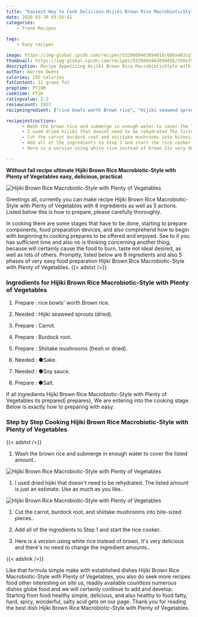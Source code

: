 ```yaml
---
title: "Easiest Way to Cook Delicious Hijiki Brown Rice MacrobioticStyle with Plenty of Vegetables"
date: 2020-03-30 03:55:41
categories:
    - Trend Recipes
    
tags:
    - Easy recipes

image: https://img-global.cpcdn.com/recipes/5329889463894016/680x482cq70/hijiki-brown-rice-macrobiotic-style-with-plenty-of-vegetables-recipe-main-photo.jpg
thumbnail: https://img-global.cpcdn.com/recipes/5329889463894016/350x250cq70/hijiki-brown-rice-macrobiotic-style-with-plenty-of-vegetables-recipe-main-photo.jpg
description: Recipe Appetizing Hijiki Brown Rice MacrobioticStyle with Plenty of Vegetables with 8 ingredients and 5 stages of easy cooking.
author: Warren Owens
calories: 295 calories
fatContent: 11 grams fat
preptime: PT19M
cooktime: PT1H
ratingvalue: 3.2
reviewcount: 1957
recipeingredient: ["rice bowls worth Brown rice", "Hijiki seaweed sprouts dried", "Carrot", "Burdock root", "Shiitake mushrooms fresh or dried", "Sake", "Soy sauce", "Salt"]

recipeinstructions: 
      - Wash the brown rice and submerge in enough water to cover the listed amount 
      - I used dried hijiki that doesnt need to be rehydrated The listed amount is just an estimate Use as much as you like 
      - Cut the carrot burdock root and shiitake mushrooms into bitesized pieces 
      - Add all of the ingredients to Step 1 and start the rice cooker 
      - Here is a version using white rice instead of brown Its very delicious and theres no need to change the ingredient amounts

---
```




**Without fail recipe ultimate Hijiki Brown Rice Macrobiotic-Style with Plenty of Vegetables easy, delicious, practical**. 


![Hijiki Brown Rice Macrobiotic-Style with Plenty of Vegetables](https://img-global.cpcdn.com/recipes/5329889463894016/680x482cq70/hijiki-brown-rice-macrobiotic-style-with-plenty-of-vegetables-recipe-main-photo.jpg "Hijiki Brown Rice Macrobiotic-Style with Plenty of Vegetables")




Greetings all, currently you can make recipe Hijiki Brown Rice Macrobiotic-Style with Plenty of Vegetables with 8 ingredients as well as 5 actions. Listed below this is how to prepare, please carefully thoroughly.

In cooking there are some stages that have to be done, starting to prepare components, food preparation devices, and also comprehend how to begin with beginning to cooking prepares to be offered and enjoyed. See to it you has sufficient time and also no is thinking concerning another thing, because will certainly cause the food to burn, taste not ideal desired, as well as lots of others. Promptly, listed below are 8 ingredients and also 5 phases of very easy food preparation Hijiki Brown Rice Macrobiotic-Style with Plenty of Vegetables.
{{< adstxt />}}

### Ingredients for Hijiki Brown Rice Macrobiotic-Style with Plenty of Vegetables


1. Prepare  : rice bowls&#39; worth Brown rice.

1. Needed  : Hijiki seaweed sprouts (dried).

1. Prepare  : Carrot.

1. Prepare  : Burdock root.

1. Prepare  : Shiitake mushrooms (fresh or dried).

1. Needed  : ●Sake.

1. Needed  : ●Soy sauce.

1. Prepare  : ●Salt.



If all ingredients Hijiki Brown Rice Macrobiotic-Style with Plenty of Vegetables its prepared| prepares}, We are entering into the cooking stage. Below is exactly how to preparing with easy.

### Step by Step Cooking Hijiki Brown Rice Macrobiotic-Style with Plenty of Vegetables

{{< adstxt />}}


1. Wash the brown rice and submerge in enough water to cover the listed amount..



![Hijiki Brown Rice Macrobiotic-Style with Plenty of Vegetables](https://img-global.cpcdn.com/steps/5214926067990528/160x128cq70/hijiki-brown-rice-macrobiotic-style-with-plenty-of-vegetables-recipe-step-1-photo.jpg" "Hijiki Brown Rice Macrobiotic-Style with Plenty of Vegetables")



1. I used dried hijiki that doesn&#39;t need to be rehydrated. The listed amount is just an estimate. Use as much as you like..



![Hijiki Brown Rice Macrobiotic-Style with Plenty of Vegetables](https://img-global.cpcdn.com/steps/6695782378897408/160x128cq70/hijiki-brown-rice-macrobiotic-style-with-plenty-of-vegetables-recipe-step-2-photo.jpg" "Hijiki Brown Rice Macrobiotic-Style with Plenty of Vegetables")



1. Cut the carrot, burdock root, and shiitake mushrooms into bite-sized pieces..



1. Add all of the ingredients to Step 1 and start the rice cooker..



1. Here is a version using white rice instead of brown. It&#39;s very delicious and there&#39;s no need to change the ingredient amounts..





{{< adslink />}}

Like that formula simple make with established dishes Hijiki Brown Rice Macrobiotic-Style with Plenty of Vegetables, you also do seek more recipes food other interesting on site us, readily available countless numerous dishes globe food and we will certainly continue to add and develop. Starting from food healthy simple, delicious, and also healthy to food fatty, hard, spicy, wonderful, salty acid gets on our page. Thank you for reading the best dish Hijiki Brown Rice Macrobiotic-Style with Plenty of Vegetables.
